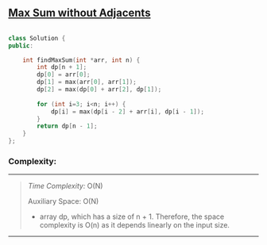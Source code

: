 
## [Max Sum without Adjacents](https://www.geeksforgeeks.org/problems/max-sum-without-adjacents2430/1) 


```cpp

class Solution {
public:	

    int findMaxSum(int *arr, int n) {
        int dp[n + 1];
        dp[0] = arr[0];
        dp[1] = max(arr[0], arr[1]);
        dp[2] = max(dp[0] + arr[2], dp[1]);
    
        for (int i=3; i<n; i++) {
            dp[i] = max(dp[i - 2] + arr[i], dp[i - 1]);
        }
        return dp[n - 1];
    }
};

```


### Complexity:
-----------------------------------------
> <em> Time Complexity:</em> O(N)
>
>   
> Auxiliary Space: O(N)
>  - array dp, which has a size of n + 1. Therefore, the space complexity is O(n) as it depends linearly on the input size.
----------------------------------------- 
